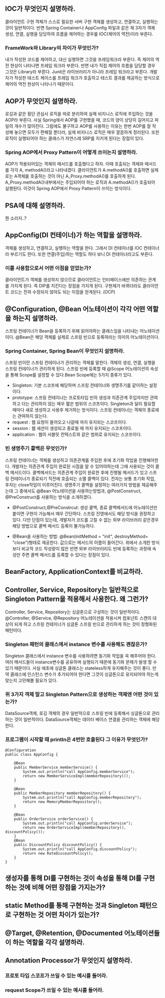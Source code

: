 ## IOC가 무엇인지 설명하라.
클라이언트 구현 객체가 스스로 필요한 서버 구현 객체를 생성하고, 연결하고, 실행하는 것이 일반적이다. 반면 Spring Container나 AppConfig 파일과 같은 제 3자가 객체 생성, 연결, 실행을 담당하여 흐름을 제어하는 경우를 IOC(제어의 역전)이라 부른다.

### FrameWork와 Library의 차이가 무엇인가?
내가 작성한 코드를 제어하고, 대신 실행하면 그것을 프레임워크라 부른다. 즉 제어의 역전 현상이 나타나면 프레임 워크라 부른다. 반면 내가 직접 제어의 흐름을 담당할 경우 그것은 Library라 부른다.
Junit은 라이브러리가 아니라 프레임 워크라고 부른다. 개발자가 작성한 테스트 케이스를 프레임 워크가 호출하고 테스트 결과를 제공하는 방식으로 제어의 역전 현상이 나타나기 때문이다.

## AOP가 무엇인지 설명하라.
로깅과 같은 횡단 관심사 로직을 따로 분리하여 실제 비지니스 로직에 주입하는 것을 AOP라 부른다. 사실 Spring에서 AOP를 구현했을 때, 코드의 양이 상당히 길어지고 파일의 개수가 많아진다. 그럼에도 불구하고 AOP를 사용하는 이유는 한번 AOP를 잘 작성해 놓으면 모두가 편해질 뿐더러, 실제 비지니스 로직은 매우 깔끔하게 정리된다. 또한 로직이 실행되어야 하는 클래스가 자연스레 SRP를 지키게 된다는 장점이 있다.

### Spring AOP에서 Proxy Pattern이 어떻게 쓰이는지 설명하라.
AOP가 적용되어있는 객체의 메서드를 호출했다고 하자. 이때 호출되는 객체와 메서드를 각각 A, methodA()라고 나타내겠다.
클라이언트가 A.methodA()를 호출하면 실제로는 A객체를 호출하는 것이 아닌 A_Proxy.methodA()를 호출하게 된다.
A_Proxy.methodA()내부에서는 주입되어야 하는 로직과 A.methodA()가 호출되어 실행된다. 이것이 Spring AOP에서 Proxy Pattern이 쓰이는 방식이다.

## PSA에 대해 설명하라.
뭔 소리지..?

## AppConfig(DI 컨테이너)가 하는 역할을 설명하라.
객체를 생성하고, 연결하고, 실행하는 역할을 한다. 그래서 DI 컨테이너를 IOC 컨테이너라 부르기도 한다. 또한 연결(주입)하는 역할도 하다 보니 DI 컨테이너라고도 부른다.

### 이를 사용함으로서 어떤 이점을 얻었는가?
클라이언트가 객체를 생성하지 않으므로 클라이언트는 인터페이스에만 의존하는 관계를 가지게 된다. 즉 DIP를 지킨다는 장점을 가지게 된다. 구현체가 바뀌더라도 클라이언트 코드는 전혀 수정되지 않아도 되는 이점을 얻게된다. (OCP)

## @Configuration, @Bean 어노테이션이 각각 어떤 역할을 하는지 설명하라.
스프링 컨테이너가 Bean을 등록하기 위해 읽어야하는 클래스임을 나타내는 어노테이션이다. @Bean은 해당 객체를 실제로 스프링 빈으로 등록하라는 의미의 어노테이션이다.

### Spring Container, Spring Bean이 무엇인지 설명하라.
스프링 빈이란 스프링 컨테이너가 관리하는 객체를 말한다. 객체의 생성, 연결, 실행을 스프링 컨테이너가 관리하게 된다. 
스프링 빈에 등록할 때 @Scope 어노테이션의 속성을 통해 Scope를 설정할 수 있다.Bean Scope에는 5가지 종류가 있다.
- Singleton: 기본 스코프에 해당하며 스프링 컨테이너와 생명주기를 같이하는 설정이다.
- prototype: 스프링 컨테이너는 프로토타입 빈의 생성과 의존관계 주입까지만 관여하고 더는 관리하지 않는 매우 짧은 범위의 스코프이다.
             Singleton과 달리 필요할 때마다 새로 생성하고 사용후 제거하는 방식이다. 스프링 컨테이너는 객체의 종료에는 관여하지 않는다.
- request  : 웹 요청이 들어오고 나갈때 까지 유지되는 스코프이다.
- session  : 웹 세션이 생성되고 종료될 때 까지 유지되는 스코프이다.
- application : 웹의 서블릿 컨텍스트와 같은 범위로 유지되는 스코프이다.

### 빈 생명주기 콜백은 무엇인가?
스프링 컨테이너는 객체를 생성하고 의존관계를 주입한 후에 초기화 작업을 진행해야한다. 개발자는 의존관계 주입이 완료된 시점을 알 수 있어야하는데 그때 사용되는 것이 콜백 메서드이다. 콜백메서드는 의존관계 주입이 완료한 후에 진행될 메서드가 있고 스프링 컨테이너가 종료되기 직전에 호출되는 소멸 콜백이 있다. 전자는 보통 초기화 작업, 후자는 close작업이 이루어진다.
생명주기 콜백을 설정하는 여러가지 방법을 제공해주는데 그 중에서도 @Bean 어노테이션을 사용하는방법과, @PostConstruct, @PreConstruct를 사용하는 방식을 소개하겠다.
- @PostConstruct,@PreConstrcut:
생성 콜백, 종료 콜백메서드에 어노테이션만 붙이면 구현이 가능해서 매우 간단하다. 스프링 진영에서도 해당 방식을 권장하고 있다. 다만 단점이 있는데, 개발자가 코드를 고칠 수 없는 외부 라이브러리 같은경우 해당 방법으로 콜백 메서드 등록이 불가능하다.

- @Bean을 사용하는 방법:
@Bean(initMethod = "init", destroyMethod= "close")형태로 제공한다. 값으로는 메서드의 이름이 들어간다. 위에서 소개한 방식보다 비교적 코드 작성량이 많은 반면 외부 라이브러리도 빈에 등록하는 과정에 속성만 주면 콜백 메서드를 등록할 수 있다는 장점이 있다.

## BeanFactory, ApplicationContext를 비교하라.

## Controller, Service, Repository는 일반적으로 Singleton Pattern을 적용해서 사용한다. 왜 그런가?
Controller, Service, Repository는 싱글톤으로 구성하는 것이 일반적이다. @Controller, @Service, @Repository 어노테이션을 적용시켜 컴포넌트 스캔의 대상이 되게 하고 스프링 컨테이너가 싱글톤 스프링 빈으로 관리하게 하는 것이 정형화된 패턴이다. 

### Singleton 패턴의 클래스에서 instance 변수를 사용해도 괜찮은가?
Singleton 클래스에서 instance 변수를 사용하려면 동기화 작업을 꼭 해주어야 한다. 여러 메서드들이 instance변수를 공유하며 실행되기 때문에 동기화 문제가 발생 할 수 있기 때문이다. 사실 애초에 싱글톤 클래스는 stateless하게 유지해주는 것이 좋다. 만약 클래스에 인스턴스 변수가 추가되어야 한다면 그것이 싱글톤으로 유지되어야 하는게 맞는지 고민해볼 필요가 있다.

### 위 3가지 객체 말고 Singleton Pattern으로 생성하는 객체엔 어떤 것이 있는가?
DataSource객체, 로깅 객체의 경우 일반적으로 스프링 빈에 등록해서 싱글톤으로 관리하는 것이 일반적이다.
DataSource객체는 데이터 베이스 연결을 관리하는 객체에 해당한다.

### 프로그램이 시작할 때 println은 4번만 호출된다 그 이유가 무엇인가?
```
@Configuration
public class AppConfig {

    @Bean
    public MemberService memberService() {
        System.out.println("call AppConfig.memberService");
        return new MemberServiceImpl(memberRepository());
    }

    @Bean
    public MemberRepository memberRepository() {
        System.out.println("call AppConfig.memberRepository");
        return new MemoryMemberRepository();
    }

    @Bean
    public OrderService orderService() {
        System.out.println("call AppConfig.orderService");
        return new OrderServiceImpl(memberRepository(), discountPolicy());
    }
    @Bean
    public DiscountPolicy discountPolicy() {
        System.out.println("call AppConfig.discountPolicy");
        return new RateDiscountPolicy();
    }
}

``` 

## 생성자를 통해 DI를 구현하는 것이 속성을 통해 DI를 구현하는 것에 비해 어떤 장점을 가지는가?

## static Method를 통해 구현하는 것과 Singleton 패턴으로 구현하는 것 어떤 차이가 있는가?

## @Target, @Retention, @Documented 어노테이션들이 하는 역할을 각각 설명하라.

## Annotation Processor가 무엇인지 설명하라.

### 프로토 타입 스코프가 쓰일 수 있는 예시를 들어라. 

### request Scope가 쓰일 수 있는 예시를 들어라.